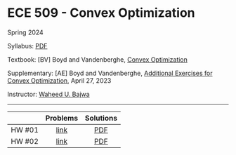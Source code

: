 # ECE 509 - Convex Optimization
Spring 2024

Syllabus: [PDF](./syllabus.pdf)

Textbook: [BV] Boyd and Vandenberghe, [Convex Optimization](https://stanford.edu/~boyd/cvxbook/)

Supplementary: [AE] Boyd and Vandenberghe, [Additional Exercises for Convex Optimization](https://github.com/cvxgrp/cvxbook_additional_exercises), April 27, 2023 

Instructor: [Waheed U. Bajwa](https://www.ece.rutgers.edu/Bajwa)

---

|  | Problems | Solutions |
| :---:|:---:|:---:|
| HW #01 | [link](./homeworks/HW1_p.md) | [PDF](./homeworks/HW1.pdf) |
| HW #02 | [link](./homeworks/HW2_p.md) | [PDF](./homeworks/HW2.pdf) |

